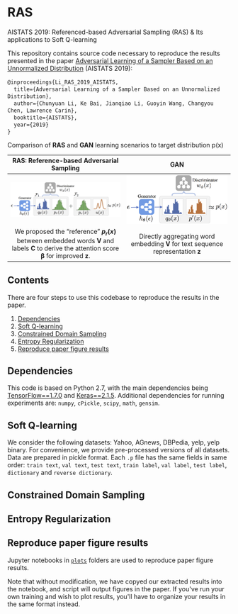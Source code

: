 # RAS
AISTATS 2019: Referenced-based Adversarial Sampling (RAS) &amp; Its applications to Soft Q-learning

This repository contains source code necessary to reproduce the results presented in the paper [Adversarial Learning of a Sampler Based on an Unnormalized Distribution](https://arxiv.org) (AISTATS 2019):

```
@inproceedings{Li_RAS_2019_AISTATS,
  title={Adversarial Learning of a Sampler Based on an Unnormalized Distribution},
  author={Chunyuan Li, Ke Bai, Jianqiao Li, Guoyin Wang, Changyou Chen, Lawrence Carin},
  booktitle={AISTATS},
  year={2019}
}
```


Comparison of **RAS** and **GAN** learning scenarios to target distribution p(x)

RAS: Reference-based Adversarial Sampling  |   GAN 
:-------------------------:|:-------------------------:
![](/figs/ras_scheme.png)  |   ![](/figs/gan_scheme.png)
We proposed the “reference” **$p_r(x)$** between embedded words **V** and labels **C** to derive the attention score **β** for improved **z**. | Directly aggregating word embedding **V** for text sequence representation **z**




## Contents
There are four steps to use this codebase to reproduce the results in the paper.

1. [Dependencies](#dependencies) 
2. [Soft Q-learning](#Soft-Q-learning) 
3. [Constrained Domain Sampling](#Constrained-Domain-Sampling)
4. [Entropy Regularization](#Entropy-regularization) 
5. [Reproduce paper figure results](#reproduce-paper-figure-results) 

## Dependencies

This code is based on Python 2.7, with the main dependencies being [TensorFlow==1.7.0](https://www.tensorflow.org/) and [Keras==2.1.5](https://keras.io/). Additional dependencies for running experiments are: `numpy`, `cPickle`, `scipy`, `math`, `gensim`. 

## Soft Q-learning

We consider the following datasets: Yahoo, AGnews, DBPedia, yelp, yelp binary. For convenience, we provide pre-processed versions of all datasets. Data are prepared in pickle format. Each `.p` file has the same fields in same order: `train text`, `val text`, `test text`, `train label`, `val label`, `test label`, `dictionary` and `reverse dictionary`.

## Constrained Domain Sampling

## Entropy Regularization

## Reproduce paper figure results
Jupyter notebooks in [`plots`](./plots) folders are used to reproduce paper figure results.

Note that without modification, we have copyed our extracted results into the notebook, and script will output figures in the paper. If you've run your own training and wish to plot results, you'll have to organize your results in the same format instead.




